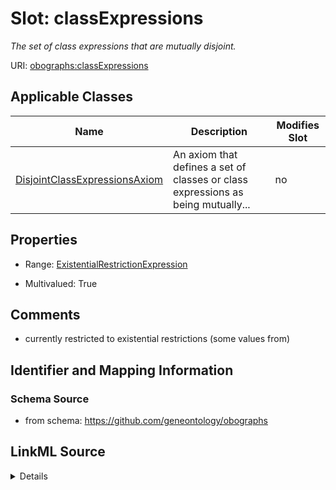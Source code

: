 

# Slot: classExpressions


_The set of class expressions that are mutually disjoint._



URI: [obographs:classExpressions](https://github.com/geneontology/obographs/classExpressions)



<!-- no inheritance hierarchy -->





## Applicable Classes

| Name | Description | Modifies Slot |
| --- | --- | --- |
| [DisjointClassExpressionsAxiom](DisjointClassExpressionsAxiom.md) | An axiom that defines a set of classes or class expressions as being mutually... |  no  |







## Properties

* Range: [ExistentialRestrictionExpression](ExistentialRestrictionExpression.md)

* Multivalued: True





## Comments

* currently restricted to existential restrictions (some values from)

## Identifier and Mapping Information







### Schema Source


* from schema: https://github.com/geneontology/obographs




## LinkML Source

<details>
```yaml
name: classExpressions
description: The set of class expressions that are mutually disjoint.
comments:
- currently restricted to existential restrictions (some values from)
from_schema: https://github.com/geneontology/obographs
rank: 1000
multivalued: true
alias: classExpressions
owner: DisjointClassExpressionsAxiom
domain_of:
- DisjointClassExpressionsAxiom
range: ExistentialRestrictionExpression

```
</details>